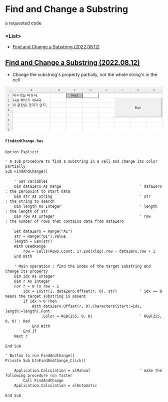 # Find and Change a Substring

a requested code


### \<List>

- [Find and Change a Substring (2022.08.12)](#find-and-change-a-substring-20220812)


## [Find and Change a Substring (2022.08.12)](#list)

- Change the substring's property partially, not the whole string's in the cell

![Find and Change a Substring](Images/VBA_FindAndChange_20220812.gif)

#### `FindAndChange.bas`
```vba
Option Explicit
```
```vba
' A sub procedure to find a substring in a cell and change its color partially
Sub FindAndChange()

    ' Set variables
    Dim dataZero As Range                                   ' dataZero  : the zeropoint to start data
    Dim str As String                                       ' str       : the string to search
    Dim length As Integer                                   ' length    : the length of str
    Dim row As Integer                                      ' row       : the number of rows that contains data from dataZero

    Set dataZero = Range("A1")
    str = Range("D1").Value
    length = Len(str)
    With UsedRange
        row = Cells(Rows.Count, 1).End(xlUp).row - dataZero.row + 1
    End With

    ' Main operation : find the index of the target substring and change its property
    Dim idx As Integer
    Dim r As Integer
    For r = 0 To row - 1
        idx = InStr(1, dataZero.Offset(r, 0), str)          ' idx == 0 means the target substring is absent
        If idx > 0 Then
            With dataZero.Offset(r, 0).Characters(Start:=idx, length:=length).Font
                .Color = RGB(255, 0, 0)                     ' RGB(255, 0, 0) : Red
            End With
        End If
    Next r

End Sub
```
```vba
' Button to run FindAndChange()
Private Sub btnFindAndChange_Click()

    Application.Calculation = xlManual                      ' make the following procedure run faster
        Call FindAndChange
    Application.Calculation = xlAutomatic

End Sub
```